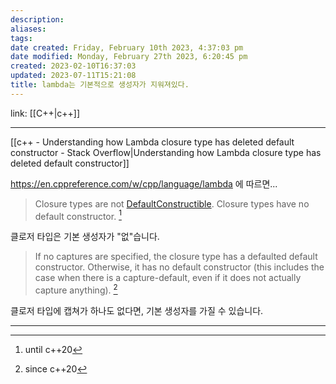 ```yaml
---
description:
aliases: 
tags: 
date created: Friday, February 10th 2023, 4:37:03 pm
date modified: Monday, February 27th 2023, 6:20:45 pm
created: 2023-02-10T16:37:03
updated: 2023-07-11T15:21:08
title: lambda는 기본적으로 생성자가 지워져있다.
---
```

link: [[C++|c++]]
___
[[c++ - Understanding how Lambda closure type has deleted default constructor - Stack Overflow|Understanding how Lambda closure type has deleted default constructor]]

https://en.cppreference.com/w/cpp/language/lambda 에 따르면...

> Closure types are not [DefaultConstructible](https://en.cppreference.com/w/cpp/named_req/DefaultConstructible "cpp/named req/DefaultConstructible"). Closure types have no default constructor. [^1]

클로저 타입은 기본 생성자가 "없"습니다.

> If no captures are specified, the closure type has a defaulted default constructor. Otherwise, it has no default constructor (this includes the case when there is a capture-default, even if it does not actually capture anything). [^2]

클로저 타입에 캡쳐가 하나도 없다면, 기본 생성자를 가질 수 있습니다.

___

[^1]: until c++20
[^2]: since c++20